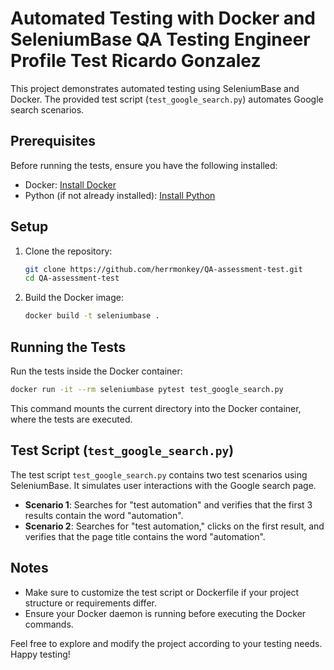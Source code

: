 # Automated Testing with Docker and SeleniumBase QA Testing Engineer Profile Test Ricardo Gonzalez

This project demonstrates automated testing using SeleniumBase and Docker. The provided test script (`test_google_search.py`) automates Google search scenarios.

## Prerequisites

Before running the tests, ensure you have the following installed:

- Docker: [Install Docker](https://docs.docker.com/get-docker/)
- Python (if not already installed): [Install Python](https://www.python.org/downloads/)

## Setup

1. Clone the repository:

   ```bash
   git clone https://github.com/herrmonkey/QA-assessment-test.git
   cd QA-assessment-test
   ```

2. Build the Docker image:

   ```bash
   docker build -t seleniumbase .
   ```

## Running the Tests

Run the tests inside the Docker container:

```bash
docker run -it --rm seleniumbase pytest test_google_search.py
```

This command mounts the current directory into the Docker container, where the tests are executed.

## Test Script (`test_google_search.py`)

The test script `test_google_search.py` contains two test scenarios using SeleniumBase. It simulates user interactions with the Google search page.

- **Scenario 1**: Searches for "test automation" and verifies that the first 3 results contain the word "automation".
- **Scenario 2**: Searches for "test automation," clicks on the first result, and verifies that the page title contains the word "automation".

## Notes

- Make sure to customize the test script or Dockerfile if your project structure or requirements differ.
- Ensure your Docker daemon is running before executing the Docker commands.

Feel free to explore and modify the project according to your testing needs. Happy testing!
